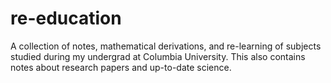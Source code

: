 # re-education
A collection of notes, mathematical derivations, and re-learning of subjects studied during my undergrad at Columbia University. This also contains notes about research papers and up-to-date science.
